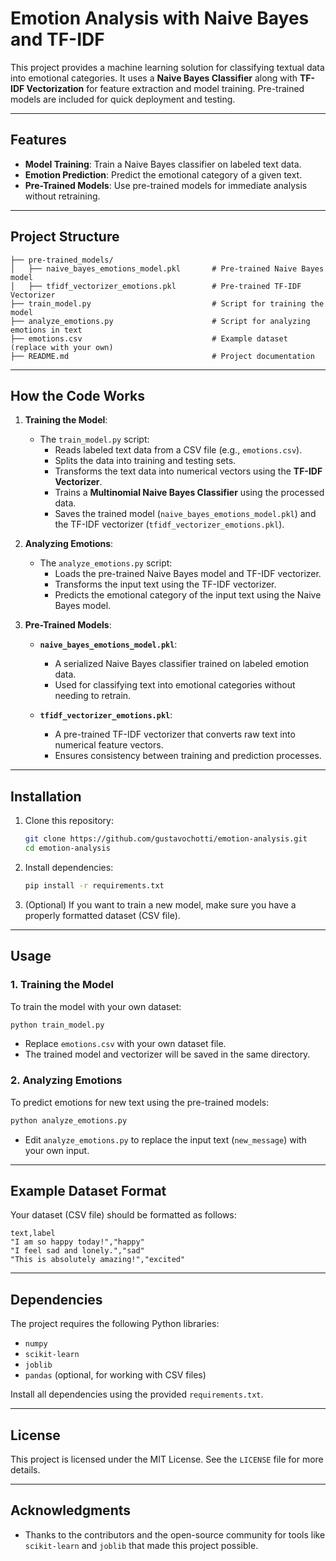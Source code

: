 
# Emotion Analysis with Naive Bayes and TF-IDF

This project provides a machine learning solution for classifying textual data into emotional categories. It uses a **Naive Bayes Classifier** along with **TF-IDF Vectorization** for feature extraction and model training. Pre-trained models are included for quick deployment and testing.

---

## Features

- **Model Training**: Train a Naive Bayes classifier on labeled text data.
- **Emotion Prediction**: Predict the emotional category of a given text.
- **Pre-Trained Models**: Use pre-trained models for immediate analysis without retraining.

---

## Project Structure

```
├── pre-trained_models/
│   ├── naive_bayes_emotions_model.pkl       # Pre-trained Naive Bayes model
│   ├── tfidf_vectorizer_emotions.pkl        # Pre-trained TF-IDF Vectorizer
├── train_model.py                           # Script for training the model
├── analyze_emotions.py                      # Script for analyzing emotions in text
├── emotions.csv                             # Example dataset (replace with your own)
├── README.md                                # Project documentation
```

---

## How the Code Works

1. **Training the Model**:
   - The `train_model.py` script:
     - Reads labeled text data from a CSV file (e.g., `emotions.csv`).
     - Splits the data into training and testing sets.
     - Transforms the text data into numerical vectors using the **TF-IDF Vectorizer**.
     - Trains a **Multinomial Naive Bayes Classifier** using the processed data.
     - Saves the trained model (`naive_bayes_emotions_model.pkl`) and the TF-IDF vectorizer (`tfidf_vectorizer_emotions.pkl`).

2. **Analyzing Emotions**:
   - The `analyze_emotions.py` script:
     - Loads the pre-trained Naive Bayes model and TF-IDF vectorizer.
     - Transforms the input text using the TF-IDF vectorizer.
     - Predicts the emotional category of the input text using the Naive Bayes model.

3. **Pre-Trained Models**:
   - **`naive_bayes_emotions_model.pkl`**:
     - A serialized Naive Bayes classifier trained on labeled emotion data.
     - Used for classifying text into emotional categories without needing to retrain.

   - **`tfidf_vectorizer_emotions.pkl`**:
     - A pre-trained TF-IDF vectorizer that converts raw text into numerical feature vectors.
     - Ensures consistency between training and prediction processes.

---

## Installation

1. Clone this repository:
   ```bash
   git clone https://github.com/gustavochotti/emotion-analysis.git
   cd emotion-analysis
   ```

2. Install dependencies:
   ```bash
   pip install -r requirements.txt
   ```

3. (Optional) If you want to train a new model, make sure you have a properly formatted dataset (CSV file).

---

## Usage

### 1. Training the Model
To train the model with your own dataset:
```bash
python train_model.py
```
- Replace `emotions.csv` with your own dataset file.
- The trained model and vectorizer will be saved in the same directory.

### 2. Analyzing Emotions
To predict emotions for new text using the pre-trained models:
```bash
python analyze_emotions.py
```
- Edit `analyze_emotions.py` to replace the input text (`new_message`) with your own input.

---

## Example Dataset Format
Your dataset (CSV file) should be formatted as follows:
```
text,label
"I am so happy today!","happy"
"I feel sad and lonely.","sad"
"This is absolutely amazing!","excited"
```

---

## Dependencies
The project requires the following Python libraries:
- `numpy`
- `scikit-learn`
- `joblib`
- `pandas` (optional, for working with CSV files)

Install all dependencies using the provided `requirements.txt`.

---

## License
This project is licensed under the MIT License. See the `LICENSE` file for more details.

---

## Acknowledgments
- Thanks to the contributors and the open-source community for tools like `scikit-learn` and `joblib` that made this project possible.
